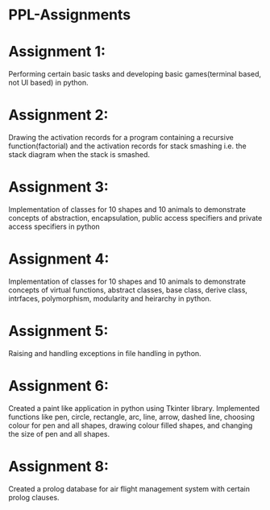 # PPL-Assignments

# Assignment 1:
Performing certain basic tasks and developing basic games(terminal based, not UI based) in python.

# Assignment 2:
Drawing the activation records for a program containing a recursive function(factorial) and the activation records for stack smashing i.e. the stack diagram when the stack is smashed.

# Assignment 3:
Implementation of classes for 10 shapes and 10 animals to demonstrate concepts of abstraction, encapsulation, public access specifiers and private access specifiers in python

# Assignment 4:
Implementation of classes for 10 shapes and 10 animals to demonstrate concepts of virtual functions, abstract classes, base class, derive class, intrfaces, polymorphism, modularity and heirarchy in python.

# Assignment 5:
Raising and handling exceptions in file handling in python.

# Assignment 6:
Created a paint like application in python using Tkinter library. Implemented functions like pen, circle, rectangle, arc, line, arrow, dashed line, choosing colour for pen and all shapes, drawing colour filled shapes, and changing the size of pen and all shapes.

# Assignment 8:
Created a prolog database for air flight management system with certain prolog clauses.
